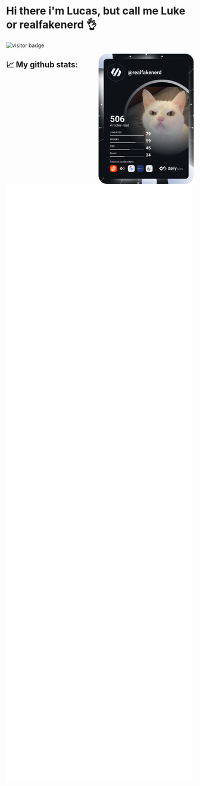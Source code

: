 # Hi there i'm Lucas, but call me Luke or realfakenerd 👌

![visitor badge](https://visitor-badge.glitch.me/badge?page_id=realfakenerd.realfakenerd&left_text=%20Page%20Visitors)

<a href="https://app.daily.dev/realfakenerd">
  <img width="256" align="right" src="https://github.com/realfakenerd/realfakenerd/blob/main/devcard.svg" alt="Lucas A. Ouverney's Dev Card"/>
</a>

## 📈 My github stats:

<img align="left" src="/github-metrics.svg" alt="Metrics" width="500">
